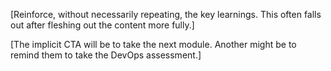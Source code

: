 [Reinforce, without necessarily repeating, the key learnings. This often falls out after fleshing out the content more fully.]

[The implicit CTA will be to take the next module. Another might be to remind them to take the DevOps assessment.]